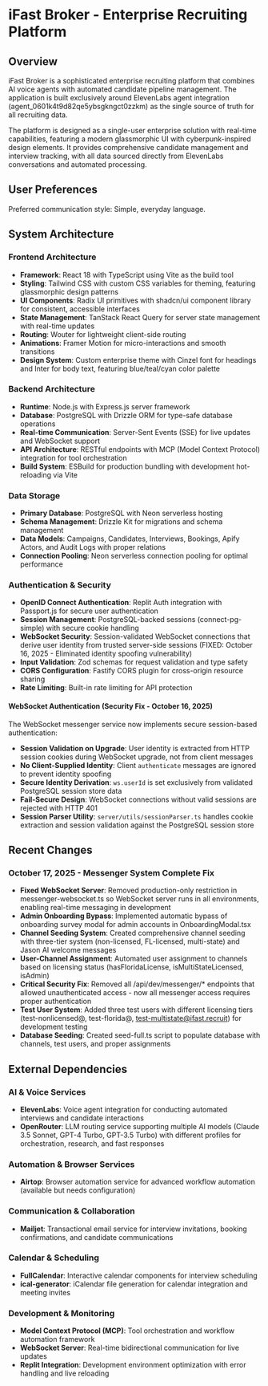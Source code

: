 # iFast Broker - Enterprise Recruiting Platform

## Overview

iFast Broker is a sophisticated enterprise recruiting platform that combines AI voice agents with automated candidate pipeline management. The application is built exclusively around ElevenLabs agent integration (agent_0601k4t9d82qe5ybsgkngct0zzkm) as the single source of truth for all recruiting data.

The platform is designed as a single-user enterprise solution with real-time capabilities, featuring a modern glassmorphic UI with cyberpunk-inspired design elements. It provides comprehensive candidate management and interview tracking, with all data sourced directly from ElevenLabs conversations and automated processing.

## User Preferences

Preferred communication style: Simple, everyday language.

## System Architecture

### Frontend Architecture
- **Framework**: React 18 with TypeScript using Vite as the build tool
- **Styling**: Tailwind CSS with custom CSS variables for theming, featuring glassmorphic design patterns
- **UI Components**: Radix UI primitives with shadcn/ui component library for consistent, accessible interfaces
- **State Management**: TanStack React Query for server state management with real-time updates
- **Routing**: Wouter for lightweight client-side routing
- **Animations**: Framer Motion for micro-interactions and smooth transitions
- **Design System**: Custom enterprise theme with Cinzel font for headings and Inter for body text, featuring blue/teal/cyan color palette

### Backend Architecture
- **Runtime**: Node.js with Express.js server framework
- **Database**: PostgreSQL with Drizzle ORM for type-safe database operations
- **Real-time Communication**: Server-Sent Events (SSE) for live updates and WebSocket support
- **API Architecture**: RESTful endpoints with MCP (Model Context Protocol) integration for tool orchestration
- **Build System**: ESBuild for production bundling with development hot-reloading via Vite

### Data Storage
- **Primary Database**: PostgreSQL with Neon serverless hosting
- **Schema Management**: Drizzle Kit for migrations and schema management
- **Data Models**: Campaigns, Candidates, Interviews, Bookings, Apify Actors, and Audit Logs with proper relations
- **Connection Pooling**: Neon serverless connection pooling for optimal performance

### Authentication & Security
- **OpenID Connect Authentication**: Replit Auth integration with Passport.js for secure user authentication
- **Session Management**: PostgreSQL-backed sessions (connect-pg-simple) with secure cookie handling
- **WebSocket Security**: Session-validated WebSocket connections that derive user identity from trusted server-side sessions (FIXED: October 16, 2025 - Eliminated identity spoofing vulnerability)
- **Input Validation**: Zod schemas for request validation and type safety
- **CORS Configuration**: Fastify CORS plugin for cross-origin resource sharing
- **Rate Limiting**: Built-in rate limiting for API protection

#### WebSocket Authentication (Security Fix - October 16, 2025)
The WebSocket messenger service now implements secure session-based authentication:
- **Session Validation on Upgrade**: User identity is extracted from HTTP session cookies during WebSocket upgrade, not from client messages
- **No Client-Supplied Identity**: Client `authenticate` messages are ignored to prevent identity spoofing
- **Secure Identity Derivation**: `ws.userId` is set exclusively from validated PostgreSQL session store data
- **Fail-Secure Design**: WebSocket connections without valid sessions are rejected with HTTP 401
- **Session Parser Utility**: `server/utils/sessionParser.ts` handles cookie extraction and session validation against the PostgreSQL session store

## Recent Changes

### October 17, 2025 - Messenger System Complete Fix
- **Fixed WebSocket Server**: Removed production-only restriction in messenger-websocket.ts so WebSocket server runs in all environments, enabling real-time messaging in development
- **Admin Onboarding Bypass**: Implemented automatic bypass of onboarding survey modal for admin accounts in OnboardingModal.tsx
- **Channel Seeding System**: Created comprehensive channel seeding with three-tier system (non-licensed, FL-licensed, multi-state) and Jason AI welcome messages
- **User-Channel Assignment**: Automated user assignment to channels based on licensing status (hasFloridaLicense, isMultiStateLicensed, isAdmin)
- **Critical Security Fix**: Removed all /api/dev/messenger/* endpoints that allowed unauthenticated access - now all messenger access requires proper authentication
- **Test User System**: Added three test users with different licensing tiers (test-nonlicensed@, test-florida@, test-multistate@ifast.recruit) for development testing
- **Database Seeding**: Created seed-full.ts script to populate database with channels, test users, and proper assignments

## External Dependencies

### AI & Voice Services
- **ElevenLabs**: Voice agent integration for conducting automated interviews and candidate interactions
- **OpenRouter**: LLM routing service supporting multiple AI models (Claude 3.5 Sonnet, GPT-4 Turbo, GPT-3.5 Turbo) with different profiles for orchestration, research, and fast responses

### Automation & Browser Services
- **Airtop**: Browser automation service for advanced workflow automation (available but needs configuration)

### Communication & Collaboration  
- **Mailjet**: Transactional email service for interview invitations, booking confirmations, and candidate communications

### Calendar & Scheduling
- **FullCalendar**: Interactive calendar components for interview scheduling
- **ical-generator**: iCalendar file generation for calendar integration and meeting invites

### Development & Monitoring
- **Model Context Protocol (MCP)**: Tool orchestration and workflow automation framework
- **WebSocket Server**: Real-time bidirectional communication for live updates
- **Replit Integration**: Development environment optimization with error handling and live reloading